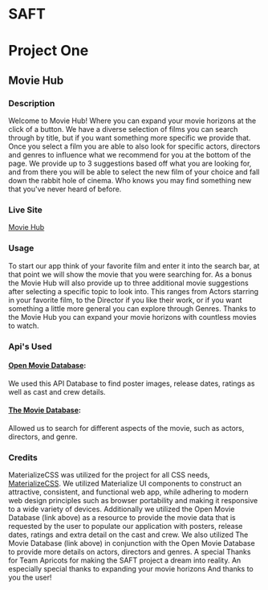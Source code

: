 # SAFT
# Project One
## Movie Hub

### Description
Welcome to Movie Hub! Where you can expand your movie horizons at the click of a button. We have a diverse selection of films you can search through by title, but if you want something more specific we provide that. Once you select a film you are able to also look for specific actors, directors and genres to influence what we recommend for you at the bottom of the page. We provide up to 3 suggestions based off what you are looking for, and from there you will be able to select the new film of your choice and fall down the rabbit hole of cinema. Who knows you may find something new that you've never heard of before. 

### Live Site
[Movie Hub](https://nckoller.github.io/SAFT/)
### Usage
To start our app think of your favorite film and enter it into the search bar, at that point we will show the movie that you were searching for. As a bonus the Movie Hub will also provide up to three additional movie suggestions after selecting a specific topic to look into. This ranges from Actors starring in your favorite film, to the Director if you like their work, or if you want something a little more general you can explore through Genres. Thanks to the Movie Hub you can expand your movie horizons with countless movies to watch. 
### Api's Used
 #### [Open Movie Database](http://www.omdbapi.com/): 
 We used this API Database to find poster images, release dates, ratings as well as cast and crew details.
 #### [The Movie Database](https://www.themoviedb.org/documentation/api):
 Allowed us to search for different aspects of the movie, such as actors, directors, and genre. 
 
 
### Credits
MaterializeCSS was utilized for the project for all CSS needs, [MaterializeCSS](https://materializecss.com/about.html). We utilized  Materialize UI components to construct an attractive, consistent, and functional web app, while adhering to modern web design principles such as browser portability and making it responsive to a wide variety of devices. Additionally we utilized the Open Movie Database (link above) as a resource to provide the movie data that is requested by the user to populate our application with posters, release dates, ratings and extra detail on the cast and crew. We also utilized The Movie Database (link above) in conjunction with the Open Movie Database to provide more details on actors, directors and genres.
A special Thanks for Team Apricots for making the SAFT project a dream into reality.
An especially special thanks to expanding your movie horizons
And thanks to you the user!
